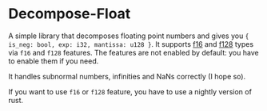 # Decompose-Float

A simple library that decomposes floating point numbers and gives you `{ is_neg: bool, exp: i32, mantissa: u128 }`. It supports [f16](https://doc.rust-lang.org/stable/std/primitive.f16.html) and [f128](https://doc.rust-lang.org/stable/std/primitive.f128.html) types via `f16` and `f128` features. The features are not enabled by default: you have to enable them if you need.

It handles subnormal numbers, infinities and NaNs correctly (I hope so).

If you want to use `f16` or `f128` feature, you have to use a nightly version of rust.
